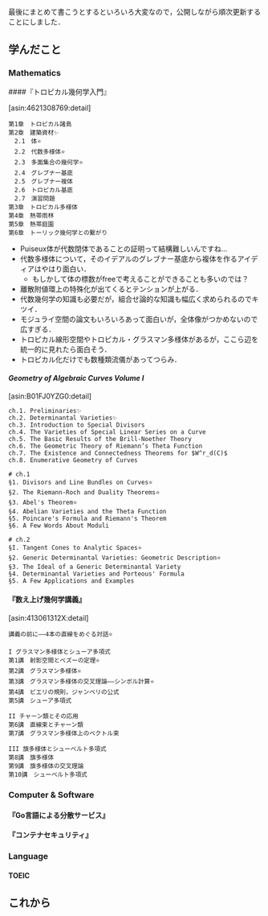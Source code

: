 最後にまとめて書こうとするといろいろ大変なので，公開しながら順次更新することにしました．

## 学んだこと

### Mathematics

####『トロピカル幾何学入門』


[asin:4621308769:detail]

```
第1章　トロピカル諸島
第2章　建築資材✨
　2.1　体⭐️
　2.2　代数多様体⭐️
　2.3　多面集合の幾何学⭐️
　2.4　グレブナー基底
　2.5　グレブナー複体
　2.6　トロピカル基底
　2.7　演習問題
第3章　トロピカル多様体
第4章　熱帯雨林
第5章　熱帯庭園
第6章　トーリック幾何学との繋がり
```

- Puiseux体が代数閉体であることの証明って結構難しいんですね…
- 代数多様体について，そのイデアルのグレブナー基底から複体を作るアイディアはやはり面白い．
    - もしかして体の標数がfreeで考えることができることも多いのでは？
- 離散附値環上の特殊化が出てくるとテンションが上がる．
- 代数幾何学の知識も必要だが，組合せ論的な知識も幅広く求められるのでキツイ．
- モジュライ空間の論文もいろいろあって面白いが，全体像がつかめないので広すぎる．
- トロピカル線形空間やトロピカル・グラスマン多様体があるが，ここら辺を統一的に見れたら面白そう．
- トロピカル化だけでも数種類流儀があってつらみ．


#### *Geometry of Algebraic Curves Volume I*

[asin:B01FJ0YZG0:detail]

```
ch.1. Preliminaries✨
ch.2. Determinantal Varieties✨
ch.3. Introduction to Special Divisors
ch.4. The Varieties of Special Linear Series on a Curve
ch.5. The Basic Results of the Brill-Noether Theory
ch.6. The Geometric Theory of Riemann’s Theta Function
ch.7. The Existence and Connectedness Theorems for $W^r_d(C)$
ch.8. Enumerative Geometry of Curves
```

```
# ch.1
§1. Divisors and Line Bundles on Curves⭐️
§2. The Riemann-Roch and Duality Theorems⭐️
§3. Abel's Theorem⭐️
§4. Abelian Varieties and the Theta Function
§5. Poincare's Formula and Riemann's Theorem
§6. A Few Words About Moduli

# ch.2
§I. Tangent Cones to Analytic Spaces⭐️
§2. Generic Determinantal Varieties: Geometric Description⭐️
§3. The Ideal of a Generic Determinantal Variety
§4. Determinantal Varieties and Porteous' Formula
§5. A Few Applications and Examples
```

#### 『数え上げ幾何学講義』

[asin:413061312X:detail]


```
講義の前に――4本の直線をめぐる対話⭐️

I グラスマン多様体とシューア多項式
第1講　射影空間とベズーの定理⭐️
第2講　グラスマン多様体⭐️
第3講　グラスマン多様体の交叉理論――シンボル計算⭐️
第4講　ピエリの規則，ジャンベリの公式
第5講　シューア多項式

II チャーン類とその応用
第6講　直線束とチャーン類
第7講　グラスマン多様体上のベクトル束

III 旗多様体とシューベルト多項式
第8講　旗多様体
第9講　旗多様体の交叉理論
第10講　シューベルト多項式
```

### Computer & Software

#### 『Go言語による分散サービス』

#### 『コンテナセキュリティ』


### Language

#### TOEIC



## これから
